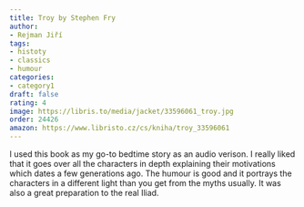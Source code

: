 ```yaml
---
title: Troy by Stephen Fry
author:
- Rejman Jiří
tags:
- histoty
- classics
- humour
categories:
- category1
draft: false
rating: 4
image: https://libris.to/media/jacket/33596061_troy.jpg
order: 24426
amazon: https://www.libristo.cz/cs/kniha/troy_33596061
---
```


I used this book as my go-to bedtime story as an audio verison. I really liked that it goes over all the characters in depth explaining their motivations which dates a few generations ago. The humour is good and it portrays the characters in a different light than you get from the myths usually. It was also a great preparation to the real Iliad.
<!--more-->
